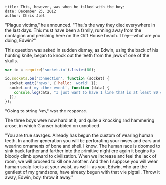 ```
title: This, however, was when he talked with the boys
date: December 23, 2012
author: Chris Joel
```

"Plague victims," he announced. "That's the way they died everywhere in the last days. This must have been a family, running away from the contagion and perishing here on the Cliff House beach. They—what are you doing, Edwin?"

This question was asked in sudden dismay, as Edwin, using the back of his hunting knife, began to knock out the teeth from the jaws of one of the skulls.

```javascript
var io = require('socket.io').listen(80);

io.sockets.on('connection', function (socket) {
  socket.emit('news', { hello: 'world' });
  socket.on('my other event', function (data) {
    console.log(data, "I just want to have 1 line that is at least 80 chars.");
  });
});
```

"Going to string 'em," was the response.

The three boys were now hard at it; and quite a knocking and hammering arose, in which Granser babbled on unnoticed.

"You are true savages. Already has begun the custom of wearing human teeth. In another generation you will be perforating your noses and ears and wearing ornaments of bone and shell. I know. The human race is doomed to sink back farther and farther into the primitive night ere again it begins its bloody climb upward to civilization. When we increase and feel the lack of room, we will proceed to kill one another. And then I suppose you will wear human scalp-locks at your waist, as well—as you, Edwin, who are the gentlest of my grandsons, have already begun with that vile pigtail. Throw it away, Edwin, boy; throw it away."

